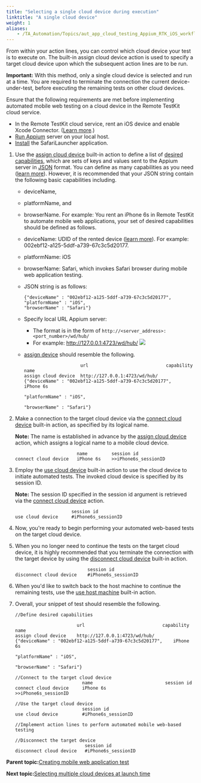 ```yaml
--- 
title: "Selecting a single cloud device during execution"
linktitle: "A single cloud device"
weight: 1
aliases: 
    - /TA_Automation/Topics/aut_app_cloud_testing_Appium_RTK_iOS_workflow.html
---
```


From within your action lines, you can control which cloud device your test is to execute on. The built-in assign cloud device action is used to specify a target cloud device upon which the subsequent action lines are to be run.

**Important:** With this method, only a single cloud device is selected and run at a time. You are required to terminate the connection the current device-under-test, before executing the remaining tests on other cloud devices.

Ensure that the following requirements are met before implementing automated mobile web testing on a cloud device in the Remote TestKit cloud service.

-   In the Remote TestKit cloud service, rent an iOS device and enable Xcode Connector. \([Learn more](/TA_Automation/Topics/aut_app_cloud_testing_iOS_Xcode_connector.html).\)
-   [Run Appium](/TA_Automation/Topics/aut_app_cloud_testing_Appium_RTK_iOS.html) server on your local host.
-   [Install](/TA_Automation/Topics/aut_app_cloud_testing_safarilauncher.html) the SafariLauncher application.

1.  Use the [assign cloud device](/TA_Automation/Topics/bia_assign_cloud_device.html) built-in action to define a list of [desired capabilities](/TA_Automation/Topics/aut_appium.html#section_p5f_qp3_gy), which are sets of keys and values sent to the Appium server in [JSON](http://www.w3schools.com/js/js_json_syntax.asp) format. You can define as many capabilities as you need \([learn more](http://appium.io/slate/en/master/?ruby#appium-server-capabilities)\). However, it is recommended that your JSON string contain the following basic capabilities including.

    -   deviceName,
    -   platformName, and
    -   browserName.
    For example: You rent an iPhone 6s in Remote TestKit to automate mobile web applications, your set of desired capabilities should be defined as follows.

    -   deviceName: UDID of the rented device \([learn more](/TA_Automation/Topics/aut_obtaining_UDID.html)\). For example: 002ebf12-a125-5ddf-a739-67c3c5d20177.
    -   platformName: iOS
    -   browserName: Safari, which invokes Safari browser during mobile web application testing.
    -   JSON string is as follows:

        ```
        {"deviceName" : "002ebf12-a125-5ddf-a739-67c3c5d20177", 
        "platformName" : "iOS", 
        "browserName" : "Safari"}
        ```

    -   Specify local URL Appium server:

        -   The format is in the form of `http://<server_address>:<port_number>/wd/hub/`
        -   For example: http://127.0.0.1:4723/wd/hub/
        ![](/images//Images/general_settings_appium_server.png)

    -   [assign device](/TA_Automation/Topics/bia_assign_cloud_device.html) should resemble the following.

        ```
                             url                             capability                                                 name   
        assign cloud device  http://127.0.0.1:4723/wd/hub/   {"deviceName" : "002ebf12-a125-5ddf-a739-67c3c5d20177",   iPhone 6s 
                                                             "platformName" : "iOS", 
                                                             "browserName" : "Safari"}    
        ```

2.  Make a connection to the target cloud device via the [connect cloud device](/TA_Automation/Topics/bia_connect_cloud_device.html) built-in action, as specified by its logical name.

    **Note:** The name is established in advance by the [assign cloud device](/TA_Automation/Topics/bia_assign_cloud_device.html) action, which assigns a logical name to a mobile cloud device.

    ```
                           name         session id
    connect cloud device   iPhone 6s    >>iPhone6s_sessionID
    ```

3.  Employ the [use cloud device](/TA_Automation/Topics/bia_use_cloud_device.html) built-in action to use the cloud device to initiate automated tests. The invoked cloud device is specified by its session ID.

    **Note:** The session ID specified in the session id argument is retrieved via the [connect cloud device](/TA_Automation/Topics/bia_connect_cloud_device.html) action.

    ```
                         session id
    use cloud device     #iPhone6s_sessionID
    ```

4.  Now, you're ready to begin performing your automated web-based tests on the target cloud device.
5.  When you no longer need to continue the tests on the target cloud device, it is highly recommended that you terminate the connection with the target device by using the [disconnect cloud device](/TA_Automation/Topics/bia_disconnect_cloud_device.html) built-in action.

    ```
                               session id
    disconnect cloud device    #iPhone6s_sessionID
    ```

6.  When you'd like to switch back to the host machine to continue the remaining tests, use the [use host machine](/TA_Automation/Topics/bia_use_host_machine.html) built-in action.
7.  Overall, your snippet of test should resemble the following.

    ```
    //Define desired capabilities
    
                           url                             capability                                                 name   
    assign cloud device    http://127.0.0.1:4723/wd/hub/   {"deviceName" : "002ebf12-a125-5ddf-a739-67c3c5d20177",    iPhone 6s 
                                                           "platformName" : "iOS", 
                                                           "browserName" : "Safari"}   
    
    //Connect to the target cloud device
                             name                           session id
    connect cloud device     iPhone 6s                      >>iPhone6s_sessionID
    
    //Use the target cloud device
                             session id
    use cloud device         #iPhone6s_sessionID
    
    //Implement action lines to perform automated mobile web-based testing
    
    //Disconnect the target device
                              session id
    disconnect cloud device   #iPhone6s_sessionID
    ```


**Parent topic:**[Creating mobile web application test](/TA_Automation/Topics/aut_app_cloud_testing_Appium_RTK_iOS_create_test.html)

**Next topic:**[Selecting multiple cloud devices at launch time](/TA_Automation/Topics/aut_app_cloud_testing_Appium_RTK_multiple_iOS_cloud_devices.html)

